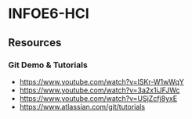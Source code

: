 # INFOE6-HCI
## Resources
### Git Demo & Tutorials
* https://www.youtube.com/watch?v=ISKr-W1wWqY
* https://www.youtube.com/watch?v=3a2x1iJFJWc
* https://www.youtube.com/watch?v=USjZcfj8yxE
* https://www.atlassian.com/git/tutorials
